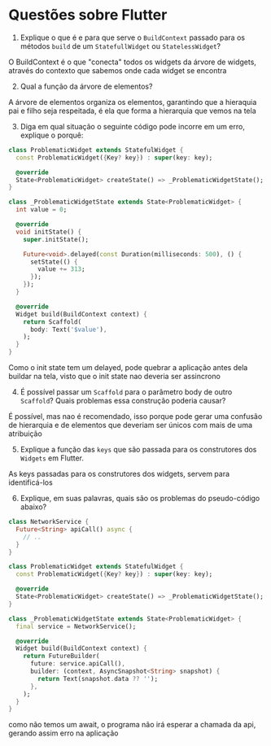 # Questões sobre Flutter

1) Explique o que é e para que serve o `BuildContext` passado para os métodos `build` de um
`StatefullWidget` ou `StatelessWidget`?

O BuildContext é o que "conecta" todos os widgets da árvore de widgets, através do contexto que sabemos onde cada widget se encontra

2) Qual a função da árvore de elementos?

A árvore de elementos organiza os elementos, garantindo que a hieraquia pai e filho seja respeitada, é ela que forma a hierarquia que vemos na tela

3) Diga em qual situação o seguinte código pode incorre em um erro, explique o porquê:

```dart
class ProblematicWidget extends StatefulWidget {
  const ProblematicWidget({Key? key}) : super(key: key);

  @override
  State<ProblematicWidget> createState() => _ProblematicWidgetState();
}

class _ProblematicWidgetState extends State<ProblematicWidget> {
  int value = 0;

  @override
  void initState() {
    super.initState();

    Future<void>.delayed(const Duration(milliseconds: 500), () {
      setState(() {
        value += 313;
      });
    });
  }

  @override
  Widget build(BuildContext context) {
    return Scaffold(
      body: Text('$value'),
    );
  }
}
```

Como o init state tem um delayed, pode quebrar a aplicação antes dela buildar na tela, visto que o init state nao deveria ser assincrono

4) É possível passar um `Scaffold` para o parâmetro body de outro `Scaffold`? Quais problemas essa construção poderia causar?

É possível, mas nao é recomendado, isso porque pode gerar uma confusão de hierarquia e de elementos que deveriam ser únicos com mais de uma atribuição

5) Explique a função das `keys` que são passada para os construtores dos `Widgets` em Flutter.

As keys passadas para os construtores dos widgets, servem para identificá-los

6) Explique, em suas palavras, quais são os problemas do pseudo-código abaixo?

```dart
class NetworkService {
  Future<String> apiCall() async {
    // ..
  }
}

class ProblematicWidget extends StatefulWidget {
  const ProblematicWidget({Key? key}) : super(key: key);

  @override
  State<ProblematicWidget> createState() => _ProblematicWidgetState();
}

class _ProblematicWidgetState extends State<ProblematicWidget> {
  final service = NetworkService();

  @override
  Widget build(BuildContext context) {
    return FutureBuilder(
      future: service.apiCall(),
      builder: (context, AsyncSnapshot<String> snapshot) {
        return Text(snapshot.data ?? '');
      },
    );
  }
}
```
como não temos um await, o programa não irá esperar a chamada da api, gerando assim erro na aplicação